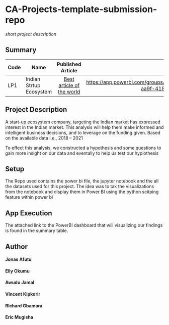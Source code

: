 # CA-Projects-template-submission-repo
*short project description*

## Summary
| Code      | Name        | Published Article |  Deployed App |
|-----------|-------------|:-------------:|------:|
| LP1 | Indian Strtup Ecosystem |  [Best article of the world](/) | https://app.powerbi.com/groups/me/reports/87c65e32-aa9f-418a-af04-af3e9d6e7d1e |

## Project Description
A start-up ecosystem company, targeting the Indian market has expressed interest in the Indian market. This analysis will help them make informed and intelligent business decisions, and to leverage on the funding given. Based on the available data I.e., 2018 – 2021

To effect this analysis, we constructed a hypothesis and some questions to gain more insight on our data and eventally to help us test our hypiothesis

## Setup
The Repo used contains the power bi file, the jupyter notebook and the all the datasets used for this project. The idea was to tak the visualizations from the notebook and display them in Power BI using the python scitping feature within power bi

## App Execution
The attached link to the PowerBI dashboard that will visualizing our findings is found in the summary table.

## Author
#### Jonas Afutu
#### Elly Okumu
#### Awudu Jamal
#### Vincent Kipkorir 
#### RIchard Gbamara 
#### Eric Mugisha